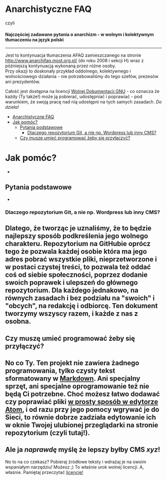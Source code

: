# Anarchistyczne FAQ

czyli

#### Najczęściej zadawane pytania o anarchizm - w wolnym i kolektywnym tłumaczeniu na język polski

* * *

Jest to kontynuacja tłumaczenia AFAQ zamieszczanego na stronie <http://www.anarchifaq.most.org.pl/> (do roku 2008 i sekcji H) wraz z późniejszą kontynuacją wykonaną przez różne osoby.\
Przy okazji to doskonały przykład oddolnego, kolektywnego i wolnościowego działania - nie potrzebowaliśmy do tego szefów, prezesów ani prezydentów.

Całość jest dostępna na licencji [Wolnej Dokumentacji GNU](LICENSE) - co oznacza że każdy (Ty także!) może ją pobierać, udostępniać i poprawiać - pod warunkiem, że swoją pracę nad nią udostępni na tych samych zasadach.
_Do dzieła!_

<!-- TOC START min:1 max:3 link:true update:true -->

-   [Anarchistyczne FAQ](#anarchistyczne-faq)
-   [Jak pomóc?](#jak-pomc)
    -   [Pytania podstawowe](#pytania-podstawowe)
        -   [Dlaczego repozytorium Git, a nie np. Wordpress lub inny CMS?](#dlaczego-repozytorium-git-a-nie-np-wordpress-lub-inny-cms)
    -   [Czy muszę umieć programować żeby się przyłączyć?](#czy-musz-umie-programowa-eby-si-przyczy)

<!-- TOC END -->

# Jak pomóc?
- 
## Pytania podstawowe
  - 
### Dlaczego repozytorium Git, a nie np. Wordpress lub inny CMS?
Dlatego, że tworząc je uznaliśmy, że to będzie najlepszy sposób podkreślenia jego wolnego charakteru.
Repozytorium na GitHubie oprócz tego że pozwala każdej osobie która ma jego adres pobrać wszystkie pliki, nieprzetworzone i w postaci czystej treści, to pozwala też oddać coś od siebie społeczności, poprzez dodanie swoich poprawek i ulepszeń do głównego repozytorium. Dla każdego jednakowo, na równych zasadach i bez podziału na "swoich" i "obcych", na redakcję i odbiorcę. Ten dokument tworzymy wszyscy razem, i każde z nas z osobna.
  - 
## Czy muszę umieć programować żeby się przyłączyć?
No co Ty. Ten projekt nie zawiera żadnego programowania, tylko czysty tekst sformatowany w [Markdown](<>). Ani specjalny sprzęt, ani specjalne oprogramowanie też nie będą Ci potrzebne. Choć możesz łatwo dodawać czy poprawiać pliki [w prosty sposób w edytorze Atom](<>), i od razu przy jego pomocy wgrywać je do Sieci, to równie dobrze zadziała edytowanie ich w oknie Twojej ulubionej przeglądarki na stronie repozytorium (czyli tutaj!).  
  - 
## Ale ja _naprawdę_ myślę że lepszy byłby CMS _xyz_!  
No to na co czekasz? Pobieraj źródłowe teksty i wdrażaj je na swoim wspaniałym narzędziu! Możesz ;) To właśnie urok wolnej licencji. A, właśnie. Pamiętaj przeczytać [licencję!](LICENSE)
